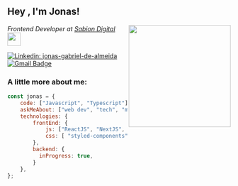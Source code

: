 <h2>Hey , I'm Jonas! </h2>
<img align='right' src="https://media.giphy.com/media/ZVik7pBtu9dNS/giphy.gif" width="230">
<p><em>Frontend Developer at <a href="https://github.com/sabiondigital">Sabion Digital </a><img src="https://media.giphy.com/media/WUlplcMpOCEmTGBtBW/giphy.gif" width="30"> 
</em></p>

[![Linkedin: jonas-gabriel-de-almeida](https://img.shields.io/badge/-jgalmeida-blue?style=flat-square&logo=Linkedin&logoColor=white&link=https://www.linkedin.com/in/jonas-gabriel-de-almeida-4ab460187/)](https://www.linkedin.com/in/jonas-gabriel-de-almeida-4ab460187/)  [![Gmail Badge](https://img.shields.io/badge/-jgalmeida1993@gmail.com-c14438?style=flat-square&logo=Gmail&logoColor=white&link=mailto:jgalmeida1993@gmail.com)](mailto:jgalmeida1993@gmail.com)

###  A little more about me:

```javascript
const jonas = {
    code: ["Javascript", "Typescript"],
    askMeAbout: ["web dev", "tech", "music"],
    technologies: {
        frontEnd: {
            js: ["ReactJS", "NextJS", "Gatsby"],
            css: [ "styled-components", "materialize", "bulma", "bootstrap"]
        },
        backend: {
          inProgress: true,
        }
    },
};
```
